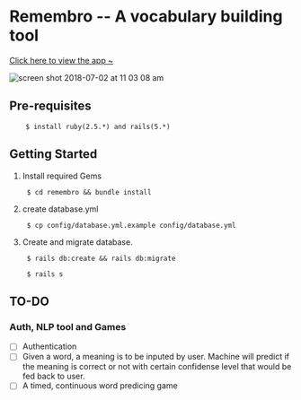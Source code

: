 # Remembro -- A vocabulary building tool

[Click here to view the app ~](https://www.google.com)

![screen shot 2018-07-02 at 11 03 08 am](https://user-images.githubusercontent.com/17334660/42146761-96c393b8-7de7-11e8-9ef4-f13833dc4917.png)

## Pre-requisites

        $ install ruby(2.5.*) and rails(5.*)
        
## Getting Started

1. Install required Gems

        $ cd remembro && bundle install

2. create database.yml

        $ cp config/database.yml.example config/database.yml

3. Create and migrate database.
        
        $ rails db:create && rails db:migrate 

        $ rails s
## TO-DO
### Auth, NLP tool and Games

- [ ] Authentication
- [ ] Given a word, a meaning is to be inputed by user. Machine will predict if the meaning is correct or not with certain confidense level that would be fed back to user.
- [ ] A timed, continuous word predicing game
